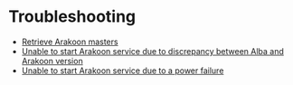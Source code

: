 # Troubleshooting

* [Retrieve Arakoon masters](retrieveArakoonMasters.md)
* [Unable to start Arakoon service due to discrepancy between Alba and Arakoon version](unableToStartArakoonServiceDueToDiscrepancyBetweenAlbaAndArakoonVersion.md) 
* [Unable to start Arakoon service due to a power failure](unableToStartArakoonServiceDueToPowerFailure.md)
